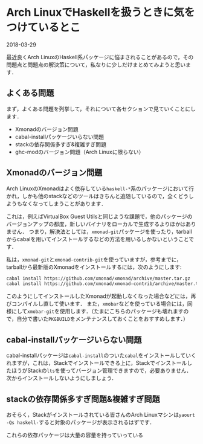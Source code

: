 # Arch LinuxでHaskellを扱うときに気をつけているとこ

<p class="date">2018-03-29</p>

最近良くArch LinuxのHaskell系パッケージに悩まされることがあるので，その問題点と問題点の解決策について，私なりに少しだけまとめてみようと思います．

## よくある問題
まず，よくある問題を列挙して，それについて各セクションで見ていくことにします．
* Xmonadのバージョン問題
* cabal-installパッケージいらない問題
* stackの依存関係多すぎ&複雑すぎ問題
* ghc-modのバージョン問題（Arch Linuxに限らない）

## Xmonadのバージョン問題
Arch LinuxのXmonadはよく依存している`haskell-*`系のパッケージにおいて行かれ，しかも他のstackなどのツールはきちんと追随しているので，全くどうしようもなくなってしまうことがあります．

これは，例えばVirtualBox Guest Utilsと同じような課題で，他のパッケージのバージョンアップの都度，新しいバイナリをローカルで生成するよりほかはありません．
つまり，解決法としては，`xmonad-git`パッケージを使ったり，tarballからcabalを用いてインストールするなどの方法を用いるしかないということです．

私は，`xmonad-git`と`xmonad-contrib-git`を使っていますが，参考までに，tarballから最新版のXmonadをインストールするには，次のようにします:

```bash
cabal install https://github.com/xmonad/xmonad/archive/master.tar.gz
cabal install https://github.com/xmonad/xmonad-contrib/archive/master.tar.gz
```

このようにしてインストールしたXmonadが起動しなくなった場合などには，再びコンパイルし直して使います．
また，`xmobar`などを使っている場合には，同様にして`xmobar-git`を使用します．（たまにこちらのパッケージも壊れますので，自分で書いた`PKGBUILD`をメンテナンスしておくことをおすすめします．）

## cabal-installパッケージいらない問題
cabal-installパッケージは`cabal-install`のついた`cabal`をインストールしていくれますが，これは，Stackでインストールできる上に，StackでインストールしたほうがStackの`lts`を使ってバージョン管理できますので，必要ありません．次からインストールしないようにしましょう．

## stackの依存関係多すぎ問題&複雑すぎ問題
おそらく，Stackがインストールされている皆さんのArch Linuxマシンは`yaourt -Qs haskell-`すると対象のパッケージが表示されるはずです．

これらの依存パッケージは大量の容量を持っていっている
